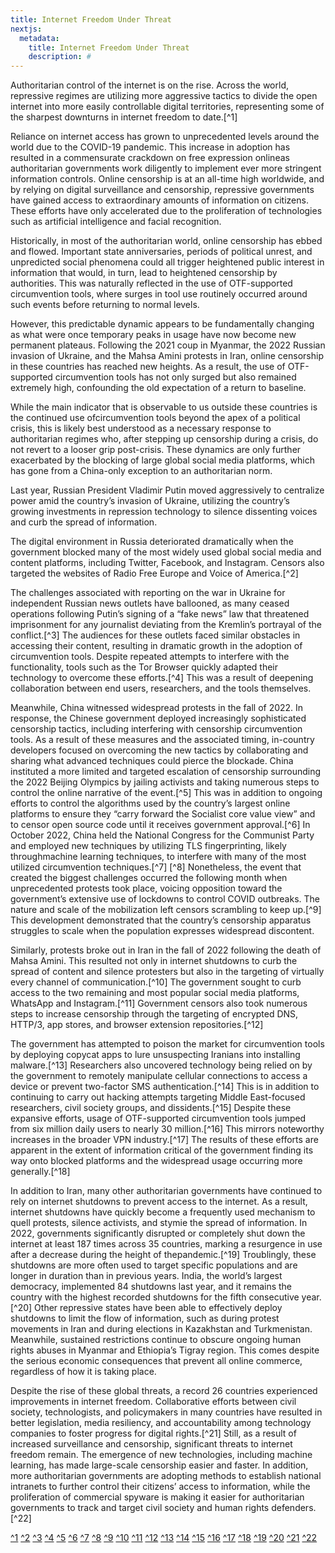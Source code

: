 ```yaml
---
title: Internet Freedom Under Threat
nextjs:
  metadata:
    title: Internet Freedom Under Threat
    description: #
---
```


Authoritarian control of the internet is on the rise. Across the world, repressive regimes are utilizing more aggressive tactics to divide the open internet into more easily controllable digital territories, representing some of the sharpest downturns in internet freedom to date.[^1]

Reliance on internet access has grown to unprecedented levels around the world due to the COVID-19 pandemic. This increase in adoption has resulted in a commensurate crackdown on free expression onlineas authoritarian governments work diligently to implement ever more stringent information controls. Online censorship is at an all-time high worldwide, and by relying on digital surveillance and censorship, repressive governments have gained access to extraordinary amounts of information on citizens. These efforts have only accelerated due to the proliferation of technologies such as artificial intelligence and facial recognition.

Historically, in most of the authoritarian world, online censorship has ebbed and flowed. Important state anniversaries, periods of political unrest, and unpredicted social phenomena could all trigger heightened public interest in information that would, in turn, lead to heightened censorship by authorities. This was naturally reflected in the use of OTF-supported circumvention tools, where surges in tool use routinely occurred around such events before returning to normal levels.

However, this predictable dynamic appears to be fundamentally changing as what were once temporary peaks in usage have now become new permanent plateaus. Following the 2021 coup in Myanmar, the 2022 Russian invasion of Ukraine, and the Mahsa Amini protests in Iran, online censorship in these countries has reached new heights. As a result, the use of OTF-supported circumvention tools has not only surged but also remained extremely high, confounding the old expectation of a return to baseline.

While the main indicator that is observable to us outside these countries is the continued use ofcircumvention tools beyond the apex of a political crisis, this is likely best understood as a necessary response to authoritarian regimes who, after stepping up censorship during a crisis, do not revert to a looser grip post-crisis. These dynamics are only further exacerbated by the blocking of large global social media platforms, which has gone from a China-only exception to an authoritarian norm.

Last year, Russian President Vladimir Putin moved aggressively to centralize power amid the country’s invasion of Ukraine, utilizing the country’s growing investments in repression technology to silence dissenting voices and curb the spread of information.

The digital environment in Russia deteriorated dramatically when the government blocked many of the most widely used global social media and content platforms, including Twitter, Facebook, and Instagram. Censors also targeted the websites of Radio Free Europe and Voice of America.[^2]

The challenges associated with reporting on the war in Ukraine for independent Russian news outlets have ballooned, as many ceased operations following Putin’s signing of a “fake news” law that threatened imprisonment for any journalist deviating from the Kremlin’s portrayal of the conflict.[^3] The audiences for these outlets faced similar obstacles in accessing their content, resulting in dramatic growth in the adoption of circumvention tools. Despite repeated attempts to interfere with the functionality, tools such as the Tor Browser quickly adapted their technology to overcome these efforts.[^4] This was a result of deepening collaboration between end users, researchers, and the tools themselves.

Meanwhile, China witnessed widespread protests in the fall of 2022. In response, the Chinese government deployed increasingly sophisticated censorship tactics, including interfering with censorship circumvention tools. As a result of these measures and the associated timing, in-country developers focused on overcoming the new tactics by collaborating and sharing what advanced techniques could pierce the blockade. China instituted a more limited and targeted escalation of censorship surrounding the 2022 Beijing Olympics by jailing activists and taking numerous steps to control the online narrative of the event.[^5] This was in addition to ongoing efforts to control the algorithms used by the country’s largest online platforms to ensure they “carry forward the Socialist core value view” and to censor open source code until it receives government approval.[^6] In October 2022, China held the National Congress for the Communist Party and employed new techniques by utilizing TLS fingerprinting, likely throughmachine learning techniques, to interfere with many of the most utilized circumvention techniques.[^7] [^8] Nonetheless, the event that created the biggest challenges occurred the following month when unprecedented protests took place, voicing opposition toward the government’s extensive use of lockdowns to control COVID outbreaks. The nature and scale of the mobilization left censors scrambling to keep up.[^9] This development demonstrated that the country’s censorship apparatus struggles to scale when the population expresses widespread discontent.

Similarly, protests broke out in Iran in the fall of 2022 following the death of Mahsa Amini. This resulted not only in internet shutdowns to curb the spread of content and silence protesters but also in the targeting of virtually every channel of communication.[^10] The government sought to curb access to the two remaining and most popular social media platforms, WhatsApp and Instagram.[^11] Government censors also took numerous steps to increase censorship through the targeting of encrypted DNS, HTTP/3, app stores, and browser extension repositories.[^12]

The government has attempted to poison the market for circumvention tools by deploying copycat apps to lure unsuspecting Iranians into installing malware.[^13] Researchers also uncovered technology being relied on by the government to remotely manipulate cellular connections to access a device or prevent two-factor SMS authentication.[^14] This is in addition to continuing to carry out hacking attempts targeting Middle East-focused researchers, civil society groups, and dissidents.[^15] Despite these expansive efforts, usage of OTF-supported circumvention tools jumped from six million daily users to nearly 30 million.[^16] This mirrors noteworthy increases in the broader VPN industry.[^17] The results of these efforts are apparent in the extent of information critical of the government finding its way onto blocked platforms and the widespread usage occurring more generally.[^18]

In addition to Iran, many other authoritarian governments have continued to rely on internet shutdowns to prevent access to the internet. As a result, internet shutdowns have quickly become a frequently used mechanism to quell protests, silence activists, and stymie the spread of information. In 2022, governments significantly disrupted or completely shut down the internet at least 187 times across 35 countries, marking a resurgence in use after a decrease during the height of thepandemic.[^19] Troublingly, these shutdowns are more often used to target specific populations and are longer in duration than in previous years. India, the world’s largest democracy, implemented 84 shutdowns last year, and it remains the country with the highest recorded shutdowns for the fifth consecutive year.[^20] Other repressive states have been able to effectively deploy shutdowns to limit the flow of information, such as during protest movements in Iran and during elections in Kazakhstan and Turkmenistan. Meanwhile, sustained restrictions continue to obscure ongoing human rights abuses in Myanmar and Ethiopia’s Tigray region. This comes despite the serious economic consequences that prevent all online commerce, regardless of how it is taking place.

Despite the rise of these global threats, a record 26 countries experienced improvements in internet freedom. Collaborative efforts between civil society, technologists, and policymakers in many countries have resulted in better legislation, media resiliency, and accountability among technology companies to foster progress for digital rights.[^21] Still, as a result of increased surveillance and censorship, significant threats to internet freedom remain. The emergence of new technologies, including machine learning, has made large-scale censorship easier and faster. In addition, more authoritarian governments are adopting methods to establish national intranets to further control their citizens’ access to information, while the proliferation of commercial spyware is making it easier for authoritarian governments to track and target civil society and human rights defenders.[^22]

[^1](https://freedomhouse.org/report/freedom-net/2022/countering-authoritarian-overhaul-internet)
[^2](https://ooni.org/post/2022-russia-blocks-amid-ru-ua-conflict/)
[^3](https://www.cfr.org/in-brief/russia-censoring-news-war-ukraine-foreign-media-are-trying-get-around)
[^4](https://www.wired.com/story/tor-browser-russia-blocks/)
[^5](https://www.theguardian.com/world/2022/feb/03/nobody-can-say-anything-china-cracks-down-on-dissent-ahead-of-olympics)
[^6](https://www.isdglobal.org/digital_dispatches/chinas-sweeping-algorithm-regulation-and-global-digital-governance/)
[^7](https://www.theregister.com/2022/10/06/great_firewall_of_china_upgrades/)
[^8](https://en.greatfire.org/search/alexa-top-1000-domains)
[^9](https://www.nytimes.com/2022/11/30/business/china-protests-censorship-video.html)
[^10](https://www.nbcnews.com/news/world/internet-freedom-activists-scramble-help-iranians-evade-tehrans-digita-rcna50232)
[^11](https://ifpnews.com/55mn-iranians-using-social-media-statistics/)
[^12](https://ooni.org/post/2022-iran-technical-multistakeholder-report/)
[^13](https://www.bitdefender.com/blog/labs/eyespy-iranian-spyware-delivered-in-vpn-installers/)
[^14](https://theintercept.com/2022/10/28/iran-protests-phone-surveillance/)
[^15](https://www.hrw.org/news/2022/12/05/iran-state-backed-hacking-activists-journalists-politicians)
[^16](https://www.rferl.org/a/iranians-circumvent-internet-restrictions/31933593.html)
[^17](https://www.cnbc.com/2022/10/07/vpn-use-skyrockets-in-iran-as-citizens-navigate-internet-censorship.html)
[^18](https://www.nytimes.com/2022/09/29/world/middleeast/iran-internet-censorship.html)
[^19](https://www.accessnow.org/internet-shutdowns-2022/)
[^20](https://www.aljazeera.com/news/2023/2/28/in-2022-the-world-saw-187-internet-shutdowns-84-by-india-alone)
[^21](https://freedomhouse.org/article/new-report-repressive-governments-are-fracturing-internet-driving-12th-consecutive-year)
[^22](https://www.commerce.gov/news/press-releases/2021/11/commerce-adds-nso-group-and-other-foreign-companies-entity-list)